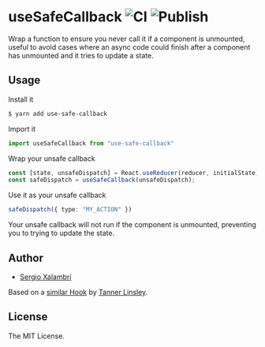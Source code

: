 # useSafeCallback ![CI](https://github.com/sergiodxa/use-safe-callback/workflows/CI/badge.svg) ![Publish](https://github.com/sergiodxa/use-safe-callback/workflows/Publish/badge.svg)

Wrap a function to ensure you never call it if a component is unmounted, useful to avoid cases where an async code could finish after a component has unmounted and it tries to update a state.

## Usage

Install it

```sh
$ yarn add use-safe-callback
```

Import it

```ts
import useSafeCallback from "use-safe-callback"
```

Wrap your unsafe callback

```ts
const [state, unsafeDispatch] = React.useReducer(reducer, initialState);
const safeDispatch = useSafeCallback(unsafeDispatch);
```

Use it as your unsafe callback

```ts
safeDispatch({ type: "MY_ACTION" })
```

Your unsafe callback will not run if the component is unmounted, preventing you to trying to update the state.

## Author

- [Sergio Xalambrí](https://sergiodxa.com)

Based on a [similar Hook](https://github.com/tannerlinsley/react-query/blob/2c49b5d29ccd9204bd7e30b23efd08224b0f7560/src/react/utils.js#L45-L57) by [Tanner Linsley](https://twitter.com/tannerlinsley).

## License

The MIT License.
